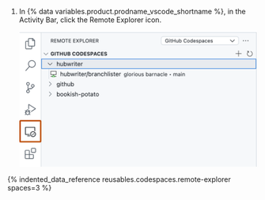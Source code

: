 1. In {% data variables.product.prodname_vscode_shortname %}, in the Activity Bar, click the Remote Explorer icon.

   ![Screenshot of the Activity Bar. The icon for the "Remote Explorer" side bar (a rectangle overlaid by a circle) is highlighted with an orange outline.](/assets/images/help/codespaces/click-remote-explorer-icon-vscode.png)

{% indented_data_reference reusables.codespaces.remote-explorer spaces=3 %}
